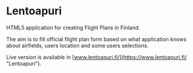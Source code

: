 # Lentoapuri #

HTML5 application for creating Flight Plans in Finland.

The aim is to fill official flight plan form based on what application knows about airfields, users location and some users selections.

Live version is available in [www.lentoapuri.fi/](https://www.lentoapuri.fi/ "Lentoapuri").

